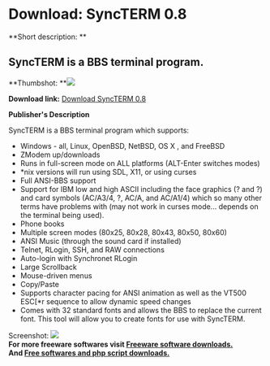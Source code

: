 # Download: SyncTERM 0.8

**Short description: **

## SyncTERM is a BBS terminal program.

  
**Thumbshot: **![](http://www.freewarefiles.com/screenshot/syncterm08_md.gif)   
  
**Download link:** [Download SyncTERM 0.8](http://freesoftwares.boysofts.com/SyncTERM_program_24623.html)  
  

**Publisher's Description**  
  

SyncTERM is a BBS terminal program which supports:

  * Windows - all, Linux, OpenBSD, NetBSD, OS X , and FreeBSD 
  * ZModem up/downloads 
  * Runs in full-screen mode on ALL platforms (ALT-Enter switches modes) 
  * *nix versions will run using SDL, X11, or using curses 
  * Full ANSI-BBS support 
  * Support for IBM low and high ASCII including the face graphics (? and ?) and card symbols (AC/A3/4, ?, AC/A, and AC/A1/4) which so many other terms have problems with (may not work in curses mode... depends on the terminal being used). 
  * Phone books 
  * Multiple screen modes (80x25, 80x28, 80x43, 80x50, 80x60) 
  * ANSI Music (through the sound card if installed) 
  * Telnet, RLogin, SSH, and RAW connections 
  * Auto-login with Synchronet RLogin 
  * Large Scrollback 
  * Mouse-driven menus 
  * Copy/Paste 
  * Supports character pacing for ANSI animation as well as the VT500 ESC[*r sequence to allow dynamic speed changes 
  * Comes with 32 standard fonts and allows the BBS to replace the current font. This tool will allow you to create fonts for use with SyncTERM. 

  
  
Screenshot: ![](http://www.freewarefiles.com/screenshot/syncterm08.gif)  
**For more freeware softwares visit [Freeware software downloads.](http://freesoftwares.boysofts.com/)**   
**And [Free softwares and php script downloads.](http://www.boysofts.com/)**


